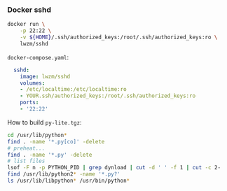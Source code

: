 ### Docker sshd

```sh
docker run \
    -p 22:22 \
    -v ${HOME}/.ssh/authorized_keys:/root/.ssh/authorized_keys:ro \
    lwzm/sshd
```

`docker-compose.yaml`:

```yaml
  sshd:
    image: lwzm/sshd
    volumes:
    - /etc/localtime:/etc/localtime:ro
    - YOUR.ssh/authorized_keys:/root/.ssh/authorized_keys:ro
    ports:
    - '22:22'
```

How to build `py-lite.tgz`:

```sh
cd /usr/lib/python*
find . -name '*.py[co]' -delete
# preheat...
find . -name '*.py' -delete
# list files
lsof -F n -p PYTHON_PID | grep dynload | cut -d ' ' -f 1 | cut -c 2-
find /usr/lib/python2* -name '*.py?'
ls /usr/lib/libpython* /usr/bin/python*
```

